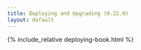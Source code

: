 ```yaml
---
title: Deploying and Upgrading (0.22.0)
layout: default
---
```


{% include_relative deploying-book.html %}
